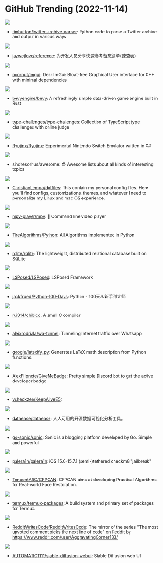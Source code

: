# GitHub Trending (2022-11-14)

![](https://img.shields.io/badge/Python-New%20225-green?style=flat-square&logo=appveyor)
- [timhutton/twitter-archive-parser](https://github.com/timhutton/twitter-archive-parser): Python code to parse a Twitter archive and output in various ways

![](https://img.shields.io/badge/CSS-New%20365-green?style=flat-square&logo=appveyor)
- [jaywcjlove/reference](https://github.com/jaywcjlove/reference): 为开发人员分享快速参考备忘清单(速查表)

![](https://img.shields.io/badge/C%2B%2B-New%2031-green?style=flat-square&logo=appveyor)
- [ocornut/imgui](https://github.com/ocornut/imgui): Dear ImGui: Bloat-free Graphical User interface for C++ with minimal dependencies

![](https://img.shields.io/badge/Rust-New%2088-green?style=flat-square&logo=appveyor)
- [bevyengine/bevy](https://github.com/bevyengine/bevy): A refreshingly simple data-driven game engine built in Rust

![](https://img.shields.io/badge/TypeScript-New%20159-green?style=flat-square&logo=appveyor)
- [type-challenges/type-challenges](https://github.com/type-challenges/type-challenges): Collection of TypeScript type challenges with online judge

![](https://img.shields.io/badge/C%23-New%2055-green?style=flat-square&logo=appveyor)
- [Ryujinx/Ryujinx](https://github.com/Ryujinx/Ryujinx): Experimental Nintendo Switch Emulator written in C#

![](https://img.shields.io/badge/none-New%20151-green?style=flat-square&logo=appveyor)
- [sindresorhus/awesome](https://github.com/sindresorhus/awesome): 😎 Awesome lists about all kinds of interesting topics

![](https://img.shields.io/badge/Shell-New%2010-green?style=flat-square&logo=appveyor)
- [ChristianLempa/dotfiles](https://github.com/ChristianLempa/dotfiles): This contain my personal config files. Here you'll find configs, customizations, themes, and whatever I need to personalize my Linux and mac OS experience.

![](https://img.shields.io/badge/C-New%2048-green?style=flat-square&logo=appveyor)
- [mpv-player/mpv](https://github.com/mpv-player/mpv): 🎥 Command line video player

![](https://img.shields.io/badge/Python-New%2076-green?style=flat-square&logo=appveyor)
- [TheAlgorithms/Python](https://github.com/TheAlgorithms/Python): All Algorithms implemented in Python

![](https://img.shields.io/badge/Go-New%2060-green?style=flat-square&logo=appveyor)
- [rqlite/rqlite](https://github.com/rqlite/rqlite): The lightweight, distributed relational database built on SQLite

![](https://img.shields.io/badge/Java-New%2019-green?style=flat-square&logo=appveyor)
- [LSPosed/LSPosed](https://github.com/LSPosed/LSPosed): LSPosed Framework

![](https://img.shields.io/badge/Python-New%2044-green?style=flat-square&logo=appveyor)
- [jackfrued/Python-100-Days](https://github.com/jackfrued/Python-100-Days): Python - 100天从新手到大师

![](https://img.shields.io/badge/C-New%20166-green?style=flat-square&logo=appveyor)
- [rui314/chibicc](https://github.com/rui314/chibicc): A small C compiler

![](https://img.shields.io/badge/JavaScript-New%20233-green?style=flat-square&logo=appveyor)
- [aleixrodriala/wa-tunnel](https://github.com/aleixrodriala/wa-tunnel): Tunneling Internet traffic over Whatsapp

![](https://img.shields.io/badge/Python-New%20153-green?style=flat-square&logo=appveyor)
- [google/latexify_py](https://github.com/google/latexify_py): Generates LaTeX math description from Python functions.

![](https://img.shields.io/badge/Python-New%2031-green?style=flat-square&logo=appveyor)
- [AlexFlipnote/GiveMeBadge](https://github.com/AlexFlipnote/GiveMeBadge): Pretty simple Discord bot to get the active developer badge

![](https://img.shields.io/badge/Shell-New%209-green?style=flat-square&logo=appveyor)
- [vcheckzen/KeepAliveE5](https://github.com/vcheckzen/KeepAliveE5): 

![](https://img.shields.io/badge/Java-New%2017-green?style=flat-square&logo=appveyor)
- [dataease/dataease](https://github.com/dataease/dataease): 人人可用的开源数据可视化分析工具。

![](https://img.shields.io/badge/Go-New%2077-green?style=flat-square&logo=appveyor)
- [go-sonic/sonic](https://github.com/go-sonic/sonic): Sonic is a blogging platform developed by Go. Simple and powerful

![](https://img.shields.io/badge/Shell-New%2062-green?style=flat-square&logo=appveyor)
- [palera1n/palera1n](https://github.com/palera1n/palera1n): iOS 15.0-15.7.1 (semi-)tethered checkm8 "jailbreak"

![](https://img.shields.io/badge/Python-New%2096-green?style=flat-square&logo=appveyor)
- [TencentARC/GFPGAN](https://github.com/TencentARC/GFPGAN): GFPGAN aims at developing Practical Algorithms for Real-world Face Restoration.

![](https://img.shields.io/badge/Shell-New%2014-green?style=flat-square&logo=appveyor)
- [termux/termux-packages](https://github.com/termux/termux-packages): A build system and primary set of packages for Termux.

![](https://img.shields.io/badge/Python-New%2025-green?style=flat-square&logo=appveyor)
- [RedditWritesCode/RedditWritesCode](https://github.com/RedditWritesCode/RedditWritesCode): The mirror of the series "The most upvoted comment picks the next line of code" on Reddit by https://www.reddit.com/user/AggravatingCorner133/

![](https://img.shields.io/badge/Python-New%20160-green?style=flat-square&logo=appveyor)
- [AUTOMATIC1111/stable-diffusion-webui](https://github.com/AUTOMATIC1111/stable-diffusion-webui): Stable Diffusion web UI


